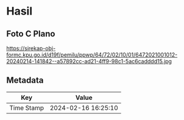 # Hasil

## Foto C Plano

https://sirekap-obj-formc.kpu.go.id/d19f/pemilu/ppwp/64/72/02/10/01/6472021001012-20240214-141842--a57892cc-ad21-4ff9-98c1-5ac6cadddd15.jpg


## Metadata

| Key        | Value               |
| ---------- | ------------------- |
| Time Stamp | 2024-02-16 16:25:10 |



